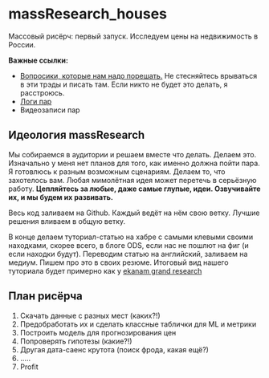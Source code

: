 # massResearch_houses

Массовый рисёрч: первый запуск. Исследуем цены на недвижимость в России.

__Важные ссылки:__

* [Вопросики, которые нам надо порешать.](https://github.com/FUlyankin/massResearch_houses/issues) Не стесняйтесь врываться в эти трэды и писать там. Если никто не будет это делать, я расстроюсь.
* [Логи пар](https://fulyankin.github.io/massResearch_houses/)
* Видеозаписи пар

## Идеология massResearch

Мы собираемся в аудитории и решаем вместе что делать. Делаем это. Изначально у меня нет планов для того, как именно должна пойти пара. Я готовлюсь к разным возможным сценариям. Делаем то, что захотелось вам. Любая мимолётная идея может перетечь в серьёзную работу.  __Цепляйтесь за любые, даже самые глупые, идеи. Озвучивайте их, и мы будем их развивать.__

Весь код заливаем на Github. Каждый ведёт на нём свою ветку. Лучшие решения вливаем в общую ветку.

В конце делаем туториал-статью на хабре с самыми клевыми своими находками, скорее всего, в блоге ODS, если нас не пошлют на фиг (и если находки будут). Переводим статью на английский, заливаем на медиум. Пишем про это в своих резюме. Итоговый вид нашего туториала будет примерно как у [ekanam grand research](https://github.com/FUlyankin/ekanam_grand_research)

## План рисёрча

1. Скачать данные с разных мест (каких?!)
2. Предобработать их и сделать классные таблички для ML и метрики
3. Построить модель для прогнозирования цен
4. Попроверять гипотезы (какие?!)
5. Другая дата-саенс крутота (поиск фрода, какая ещё?)
6.  .....
7. Profit
